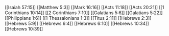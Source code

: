 [[Isaiah 57:15]]
[[Matthew 5:3]]
[[Mark 16:16]]
[[Acts 11:18]]
[[Acts 20:21]]
[[1 Corinthians 10:14]]
[[2 Corinthians 7:10]]
[[Galatians 5:6]]
[[Galatians 5:22]]
[[Philippians 1:6]]
[[1 Thessalonians 1:3]]
[[Titus 2:11]]
[[Hebrews 2:3]]
[[Hebrews 5:9]]
[[Hebrews 6:4]]
[[Hebrews 6:10]]
[[Hebrews 10:34]]
[[Hebrews 10:39]]
